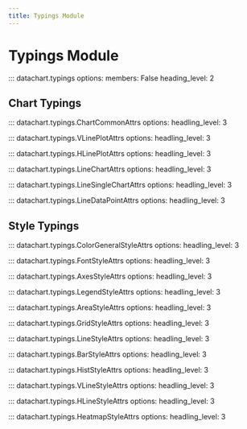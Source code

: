 ```yaml
---
title: Typings Module
---
```


# Typings Module

::: datachart.typings
    options:
        members: False
        heading_level: 2


## Chart Typings

::: datachart.typings.ChartCommonAttrs
    options:
        headling_level: 3

::: datachart.typings.VLinePlotAttrs
    options:
        headling_level: 3

::: datachart.typings.HLinePlotAttrs
    options:
        headling_level: 3

::: datachart.typings.LineChartAttrs
    options:
        headling_level: 3

::: datachart.typings.LineSingleChartAttrs
    options:
        headling_level: 3

::: datachart.typings.LineDataPointAttrs
    options:
        headling_level: 3


## Style Typings

::: datachart.typings.ColorGeneralStyleAttrs
    options:
        headling_level: 3

::: datachart.typings.FontStyleAttrs
    options:
        headling_level: 3

::: datachart.typings.AxesStyleAttrs
    options:
        headling_level: 3

::: datachart.typings.LegendStyleAttrs
    options:
        headling_level: 3

::: datachart.typings.AreaStyleAttrs
    options:
        headling_level: 3

::: datachart.typings.GridStyleAttrs
    options:
        headling_level: 3

::: datachart.typings.LineStyleAttrs
    options:
        headling_level: 3

::: datachart.typings.BarStyleAttrs
    options:
        headling_level: 3

::: datachart.typings.HistStyleAttrs
    options:
        headling_level: 3

::: datachart.typings.VLineStyleAttrs
    options:
        headling_level: 3

::: datachart.typings.HLineStyleAttrs
    options:
        headling_level: 3

::: datachart.typings.HeatmapStyleAttrs
    options:
        headling_level: 3
